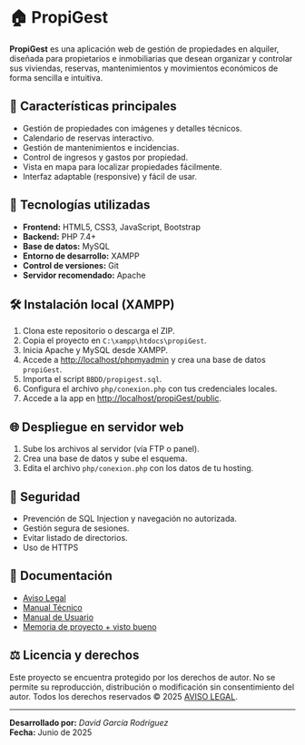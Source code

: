 # 🏠 PropiGest

**PropiGest** es una aplicación web de gestión de propiedades en alquiler, diseñada para propietarios e inmobiliarias que desean organizar y controlar sus viviendas, reservas, mantenimientos y movimientos económicos de forma sencilla e intuitiva.

## 🚀 Características principales

- Gestión de propiedades con imágenes y detalles técnicos.
- Calendario de reservas interactivo.
- Gestión de mantenimientos e incidencias.
- Control de ingresos y gastos por propiedad.
- Vista en mapa para localizar propiedades fácilmente.
- Interfaz adaptable (responsive) y fácil de usar.

## 🧰 Tecnologías utilizadas

- **Frontend:** HTML5, CSS3, JavaScript, Bootstrap
- **Backend:** PHP 7.4+
- **Base de datos:** MySQL
- **Entorno de desarrollo:** XAMPP
- **Control de versiones:** Git
- **Servidor recomendado:** Apache

## 🛠️ Instalación local (XAMPP)

1. Clona este repositorio o descarga el ZIP.
2. Copia el proyecto en `C:\xampp\htdocs\propiGest`.
3. Inicia Apache y MySQL desde XAMPP.
4. Accede a [http://localhost/phpmyadmin](http://localhost/phpmyadmin) y crea una base de datos `propiGest`.
5. Importa el script `BBDD/propigest.sql`.
6. Configura el archivo `php/conexion.php` con tus credenciales locales.
7. Accede a la app en [http://localhost/propiGest/public](http://localhost/propiGest).

## 🌐 Despliegue en servidor web

1. Sube los archivos al servidor (vía FTP o panel).
2. Crea una base de datos y sube el esquema.
3. Edita el archivo `php/conexion.php` con los datos de tu hosting.

## 🔐 Seguridad

- Prevención de SQL Injection y navegación no autorizada.
- Gestión segura de sesiones.
- Evitar listado de directorios.
- Uso de HTTPS

## 📄 Documentación

- [Aviso Legal](./Documentacion/avisoLegal.pdf)
- [Manual Técnico](./Documentacion/manualTecnico.pdf)
- [Manual de Usuario](./Documentacion/manualUsuario.pdf)
- [Memoria de proyecto + visto bueno](./Documentacion/MemoriaProyectoPropiGestSigned.pdf)

## ⚖️ Licencia y derechos

Este proyecto se encuentra protegido por los derechos de autor. No se permite su reproducción, distribución o modificación sin consentimiento del autor. Todos los derechos reservados © 2025 [AVISO LEGAL](./Documentacion/avisoLegal.pdf).

---

**Desarrollado por:** *David García Rodríguez*  
**Fecha:** Junio de 2025  
